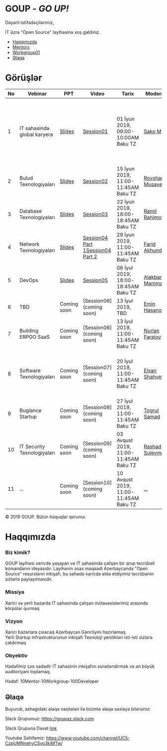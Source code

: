 # GOUP - _GO UP!_

Dəyərli istifadəçilərimiz,

IT üzrə "Open Source" layihəsinə xoş gəldiniz. 

- [Haqqımızda](#haqqımızda)
- [Mentors](/mentors/README.md)
- [Workgroup01](/workgroup01/README.md)
- [Əlaqə](#Əlaqə)

# Görüşlər

|No| Vebinar | PPT|Video |Tarix|Moderator|Ölkə|Agenda|
|------|----------------------|---------|---|-----|-----|------|----|
|1| IT sahəsində global karyera|[Slides](session01.pdf)|[Session01](https://www.youtube.com/watch?v=Kvr1S4USXOI)|01 İyun 2019, 09:00-10:00AM Baku TZ|[Sako M](https://www.linkedin.com/in/sakom/)|Amerika|`1. Open Source`<br/> `2. Amerika ve Avropada iş/təhsil` <br/>`3. Tech Stack trendlər`<br/>`4. Ideya/Startup bootstrap`<br/>`5. Google təqaüd proqramı`|
|2| Bulud Texnologiyaları|[Slides](Session02.pdf)|[Session02](https://youtu.be/amnGyiPqJQ0)|15 İyun 2019, 11:00-11:45AM Baku TZ|[Rovshan Musayev](https://www.linkedin.com/in/rovshan-musayev/)|Çexiya|`1. AWS`<br/> `2. GCP` <br/>`3. Azure`<br/>`4. Job Market in Czech`|
|3| Database Texnologiyaları|[Slides](session03.pdf)|[Session03](https://www.youtube.com/watch?v=iDgi0R5HylE)|22 İyun 2019, 18:00-18:45AM Baku TZ|[Ramil Rahimov](https://www.linkedin.com/in/ramilrahimov/)|Kanada|`1. Database trends`<br/> `2. Job Market in Kanada`|
|4| Network Texnologiyaları|[Slides](Session04_FaridAkhundov.pdf)|[Session04 Part 1](https://www.youtube.com/watch?v=XEzTDyF5LGw)[Session04 Part 2](https://www.youtube.com/watch?v=B-FYFbIM6tw)|29 İyun 2019, 11:00-11:45AM Baku TZ|[Farid Akhundov](https://www.linkedin.com/in/farid-akhundov-34925b4b/)|Avstraliya|`1. Database trends`<br/> `2. Job Market in Australia`|
|5| DevOps|[Slides](session05_AlakbarM.pdf)|[Session05](https://www.youtube.com/watch?v=w4Qqg1DIOM0)|06 İyul 2019, 18:00-18:45AM Baku TZ|[Alakbar Mammadov](https://www.linkedin.com/in/alakbarm/)|Norvec|`1. DevOps trends`<br/> `2. Job Market in Norway`|
|6| TBD|Coming soon|[Session06](coming soon)|13 İyul 2019, TBD|[Emin Hasanov](https://www.linkedin.com/in/eminhasanov/)|Almaniya|`1. TBD`<br/> `2. Job Market in Germany`|
|7| Building ERPGO SaaS|Coming soon|[Session06](coming soon)|13 İyul 2019, 11:00-11:45AM Baku TZ|[Nurlan Farajov](https://www.linkedin.com/in/nurlan-farajov/)|Polsha|`1. Database trends`<br/> `2. Job Market in Poland`|
|8| Software Texnologiyaları |Coming soon|[Session07](coming soon)|20 İyul 2019, 11:00-11:45AM Baku TZ|[Elxan Shahverdi](https://www.linkedin.com/in/elkhan-shahverdi-59356166/)|Estonia|`1. Concurrency and Parallelism `<br/>`2. Stream and Batch processing ` <br/> `3. Job Market in Estonia`|
|9| Buglance Startup|Coming soon|[Session08](coming soon)|27 İyul 2019, 11:00-11:45AM Baku TZ|[Togrul Samad](https://www.linkedin.com/in/togsam/)|UAE|`1. Startup prosesi`<br/> `2. Job Market in UAE`|
|10| IT Security Texnologiyaları|Coming soon|[Session09](coming soon)|03 Avqust 2019, 11:00-11:45AM Baku TZ|[Rashad Suleymanov](https://www.linkedin.com/in/rashad-suleymanov-b7293a41/)|Polsha|`1. Database trends`<br/> `2. Job Market in Poland`|
|11| ...|Coming soon|[Session10](coming soon)|10 Avqust 2019, 11:00-11:45AM Baku TZ|[...](..)|Polsha|`1. ...`<br/> `2. Job Market in ...`|

© 2019 GOUP. Bütün hüquqlar qorunur.

# Haqqımızda

### Biz kimik?

GOUP layihəsi xaricdə yaşayan və IT sahəsində çalişan bir qrup  təcrübəli komandanın ideyasıdır. Layihənin əsas məqsədi Azerbaycanda "Open Source" resursların inkişafı, bu sahədə xaricdə əldə etdiyimiz təcrübənin sizlərlə paylaşılmasıdır.  


### Missiya
Xarici və yerli bazarda IT sahəsində çalişan mütəxəsislərimiz arasında körpülər qurmaq

### Vizyon
Xarici bazarlara çıxacaq  Azərbaycan Gəncliyini hazırlamaq. <br /> 
Yerli Startup infrastrukturunun inkişafı
Texnoloji yenilikləri isti-isti sizlərə çatdırmaq

### Obyektiv
Hədəfimiz çox sadədir IT sahəsinin inkişafını surətləndirmək və ən böyük auditoriyanı toplamaq. 

Hədəf: 10Mentor-10Workgroup-100Developer


## Əlaqə

Buyurub, ashagidaki əlaqə vasitələri ilə bizimlə əlaqə saxlaya bilərsiniz:


Slack Qrupumuz:
https://goupaz.slack.com

Slack Qrupuna Dəvət [link](https://join.slack.com/t/goupaz/shared_invite/enQtMjU1MjM5MDc2MzQxLWRjMDFlMTNhNjBhZWY4YWVlNThlNTY5NWJhNWY0NzA3ZDk5MTVjZDVhMGIyMGUyZWFlMDE1M2ZmYTBhYjRhYTI)

Youtube Səhifəmiz:
https://www.youtube.com/channel/UC5-CzpUMNnehyCSvo3kiMTw/
